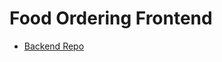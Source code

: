 # Food Ordering Frontend

- [Backend Repo](https://github.com/coderphilosophy/Food-Ordering-backend)



